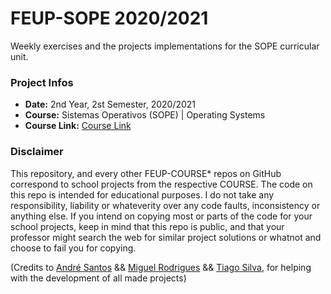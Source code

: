 # FEUP-SOPE 2020/2021
Weekly exercises and the projects implementations for the SOPE curricular unit.

### Project Infos
* **Date:** 2nd Year, 2st Semester, 2020/2021
* **Course:** Sistemas Operativos (SOPE) | Operating Systems
* **Course Link:** [Course Link](https://sigarra.up.pt/feup/pt/UCURR_GERAL.FICHA_UC_VIEW?pv_ocorrencia_id=459478)
### Disclaimer
This repository, and every other FEUP-COURSE* repos on GitHub correspond to school projects from the respective COURSE. The code on this repo is intended for educational purposes.
I do not take any responsibility, liability or whateverity over any code faults, inconsistency or anything else. If you intend on copying most or parts of the code for your school
projects, keep in mind that this repo is public, and that your professor might search the web for similar project solutions or whatnot and choose to fail you for copying.

(Credits to [André Santos](https://github.com/andrelds11) && [Miguel Rodrigues](https://github.com/mikRodrigues) && [Tiago Silva](https://github.com/TiagoCaldaSilva), for helping with the development of all made projects)
